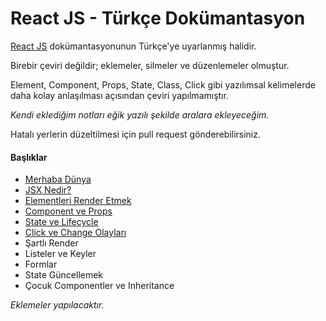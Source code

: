 <h1>React JS - Türkçe Dokümantasyon</h1>

<a href="https://reactjs.org/">React JS</a> dokümantasyonunun Türkçe'ye uyarlanmış halidir.

Birebir çeviri değildir; eklemeler, silmeler ve düzenlemeler olmuştur.

Element, Component, Props, State, Class, Click gibi yazılımsal kelimelerde daha kolay anlaşılması açısından çeviri yapılmamıştır.

<i>Kendi eklediğim notları eğik yazılı şekilde aralara ekleyeceğim.</i>

Hatalı yerlerin düzeltilmesi için pull request gönderebilirsiniz.

<h4>Başlıklar</h4>

- <a href="https://omergulcicek.github.io/reactjs/merhaba-dunya">Merhaba Dünya</a>
- <a href="https://omergulcicek.github.io/reactjs/jsx-nedir.md">JSX Nedir?</a>
- <a href="https://omergulcicek.github.io/reactjs/elementleri-render-etmek.md">Elementleri Render Etmek</a>
- <a href="https://omergulcicek.github.io/reactjs/component-ve-props.md">Component ve Props</a>
- <a href="https://omergulcicek.github.io/reactjs/state-ve-lifecycle.md">State ve Lifecycle</a>
- <a href="https://omergulcicek.github.io/reactjs/click-ve-change-olaylari.md">Click ve Change Olayları</a>
- Şartlı Render
- Listeler ve Keyler
- Formlar
- State Güncellemek
- Çocuk Componentler ve Inheritance

<i>Eklemeler yapılacaktır.</i>
